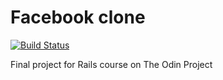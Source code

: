 # Facebook clone

[![Build Status](https://travis-ci.org/uybinh/odin-facebook.svg?branch=master)](https://travis-ci.org/uybinh/odin-facebook)

Final project for Rails course on The Odin Project